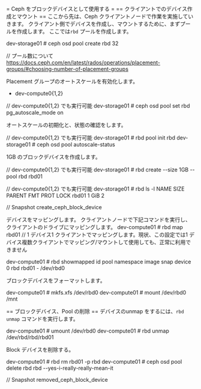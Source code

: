 = Ceph をブロックデバイスとして使用する =
== クライアントでのデバイス作成とマウント ==
ここから先は、Ceph クライアントノードで作業を実施していきます。
クライアント側でデバイスを作成し、マウントするために、まずプールを作成します。
ここでは<code>rbd</code> プールを作成します。

<syntaxhighlight lang="console">
dev-storage01 # ceph osd pool create rbd 32
</syntaxhighlight>

// プール数について  
https://docs.ceph.com/en/latest/rados/operations/placement-groups/#choosing-number-of-placement-groups  

Placement グループのオートスケールを有効化します。

* dev-compute0{1,2} 
<syntaxhighlight lang="console">
// dev-compute0{1,2} でも実行可能
dev-storage01 # ceph osd pool set rbd pg_autoscale_mode on
</syntaxhighlight>

オートスケールの初期化と、状態の確認をします。

<syntaxhighlight lang="console">
// dev-compute0{1,2} でも実行可能
dev-storage01 # rbd pool init rbd
dev-storage01 # ceph osd pool autoscale-status
</syntaxhighlight>

1GB のブロックデバイスを作成します。

<syntaxhighlight lang="console">
// dev-compute0{1,2} でも実行可能
dev-storage01 # rbd create --size 1GB --pool rbd rbd01

// dev-compute0{1,2} でも実行可能
dev-storage01 # rbd ls -l
NAME   SIZE   PARENT  FMT  PROT  LOCK
rbd01  1 GiB            2
</syntaxhighlight>

// Snapshot create_ceph_block_device

デバイスをマッピングします。
クライアントノードで下記コマンドを実行し、クライアントのドライブにマッピングします。
<syntaxhighlight lang="console">
dev-compute01 # rbd map rbd01
// 1 デバイス1 クライアントでマッピングします。現状、この設定では1 デバイス複数クライアントでマッピング/マウントして使用しても、正常に利用できません

dev-compute01 # rbd showmapped
id  pool  namespace  image  snap  device
0   rbd              rbd01  -     /dev/rbd0
</syntaxhighlight>

ブロックデバイスをフォーマットします。

<syntaxhighlight lang="console">
dev-compute01 # mkfs.xfs /dev/rbd0
</syntaxhighlight>


<syntaxhighlight lang="console">
dev-compute01 # mount /dev/rbd0 /mnt
</syntaxhighlight>

== ブロックデバイス、Pool の削除 ==
デバイスのunmap をするには、<code>rbd unmap</code> コマンドを実行します。

<syntaxhighlight lang="console">
dev-compute01 # umount /dev/rbd0
dev-compute01 # rbd unmap /dev/rbd/rbd/rbd01
</syntaxhighlight>

Block デバイスを削除する。

<syntaxhighlight lang="console">
dev-compute01 # rbd rm rbd01 -p rbd
</syntaxhighlight>

<syntaxhighlight lang="console">
dev-compute01 # ceph osd pool delete rbd rbd --yes-i-really-really-mean-it
</syntaxhighlight>

// Snapshot removed_ceph_block_device

